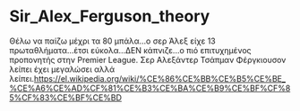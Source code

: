 # Sir_Alex_Ferguson_theory
Θέλω να παίζω μέχρι τα 80 μπάλα...ο σερ Άλεξ είχε 13 πρωταθλήματα...έτσι εύκολα...ΔΕΝ κάπνιζε...ο πιό επιτυχημένος προπονητής στην Premier League. Σερ Αλεξάντερ Τσάπμαν Φέργκιουσον λείπει έχει μεγαλώσει αλλά λείπει.https://el.wikipedia.org/wiki/%CE%86%CE%BB%CE%B5%CE%BE_%CE%A6%CE%AD%CF%81%CE%B3%CE%BA%CE%B9%CE%BF%CF%85%CF%83%CE%BF%CE%BD
